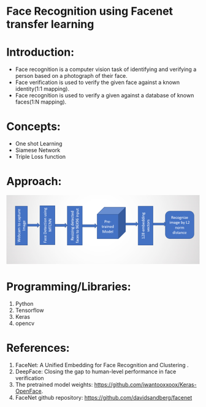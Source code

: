 # Face Recognition using Facenet transfer learning

# Introduction:
* Face recognition is a computer vision task of identifying and verifying a person based on a photograph of their face.
* Face verification is used to verify the given face against a known identity(1:1 mapping).
* Face recognition is used to verify a given against a database of known faces(1:N mapping).

# Concepts:
* One shot Learning
* Siamese Network
* Triple Loss function

# Approach:

<img src="img1.PNG">

# Programming/Libraries:
1. Python
2. Tensorflow
3. Keras
4. opencv

# References:
1. FaceNet: A Unified Embedding for Face Recognition and Clustering .
2. DeepFace: Closing the gap to human-level performance in face verification
3. The pretrained model weights: https://github.com/iwantooxxoox/Keras-OpenFace.
4. FaceNet github repository: https://github.com/davidsandberg/facenet
